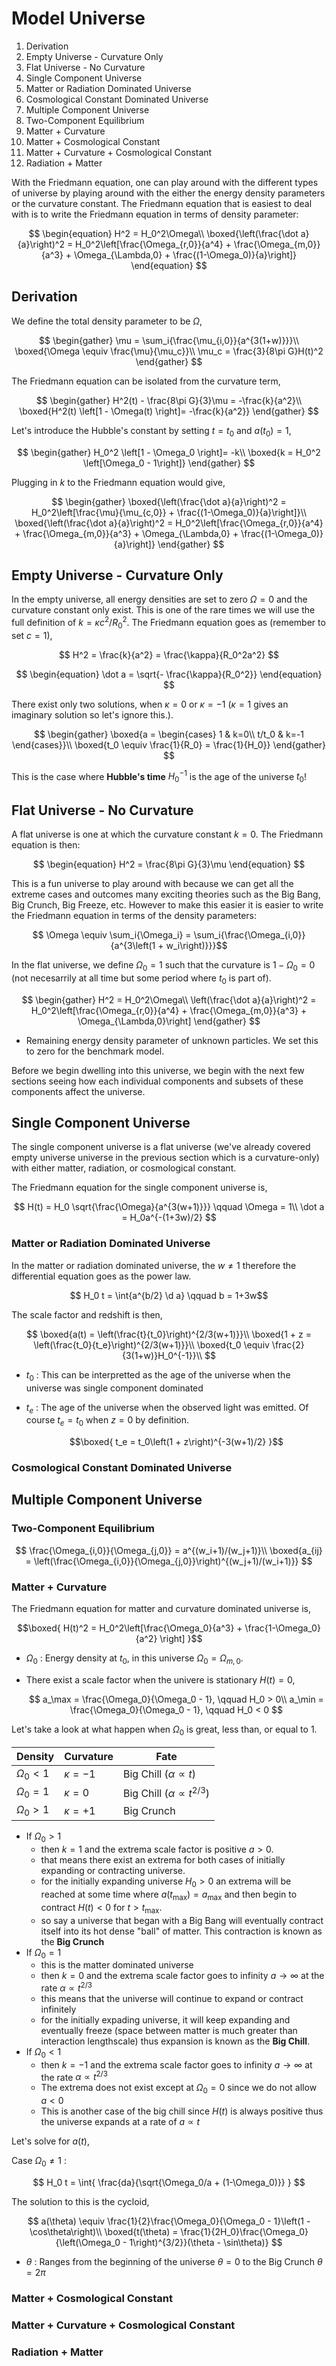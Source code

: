 #  Model Universe

<!-- TOC -->

1. Derivation
2. Empty Universe - Curvature Only
3. Flat Universe - No Curvature
4. Single Component Universe
  1. Matter or Radiation Dominated Universe
  2. Cosmological Constant Dominated Universe
5. Multiple Component Universe
  1. Two-Component Equilibrium
  2. Matter + Curvature
  3. Matter + Cosmological Constant
  4. Matter + Curvature + Cosmological Constant
  5. Radiation + Matter

<!-- /TOC -->

With the Friedmann equation, one can play around with the different types of universe by playing around with the either the energy density parameters or the curvature constant. The Friedmann equation that is easiest to deal with is to write the Friedmann equation in terms of density parameter:

$$
\begin{equation}
    H^2 = H_0^2\Omega\\
    \boxed{\left(\frac{\dot a}{a}\right)^2 = H_0^2\left[\frac{\Omega_{r,0}}{a^4} + \frac{\Omega_{m,0}}{a^3} + \Omega_{\Lambda,0} + \frac{(1-\Omega_0)}{a}\right]}
\end{equation}
$$

<a id="markdown-derivation" name="derivation"></a>
## Derivation

We define the total density parameter to be $\Omega$,

$$
\begin{gather}
    \mu = \sum_i{\frac{\mu_{i,0}}{a^{3(1+w)}}}\\
    \boxed{\Omega \equiv \frac{\mu}{\mu_c}}\\
    \mu_c = \frac{3}{8\pi G}H(t)^2
\end{gather}
$$

The Friedmann equation can be isolated from the curvature term,

$$
\begin{gather}
    H^2(t) - \frac{8\pi G}{3}\mu = -\frac{k}{a^2}\\
    \boxed{H^2(t) \left[1 - \Omega(t) \right]= -\frac{k}{a^2}}
\end{gather}
$$

Let's introduce the Hubble's constant by setting $t = t_0$ and $a(t_0)=1$,

$$
\begin{gather}
    H_0^2 \left[1 - \Omega_0 \right]= -k\\
    \boxed{k = H_0^2 \left[\Omega_0 - 1\right]}
\end{gather}
$$

Plugging in $k$ to the Friedmann equation would give,

$$
\begin{gather}
    \boxed{\left(\frac{\dot a}{a}\right)^2 = H_0^2\left[\frac{\mu}{\mu_{c,0}} + \frac{(1-\Omega_0)}{a}\right]}\\
    \boxed{\left(\frac{\dot a}{a}\right)^2 = H_0^2\left[\frac{\Omega_{r,0}}{a^4} + \frac{\Omega_{m,0}}{a^3} + \Omega_{\Lambda,0} + \frac{(1-\Omega_0)}{a}\right]}
\end{gather}
$$


<a id="markdown-empty-universe---curvature-only" name="empty-universe---curvature-only"></a>
## Empty Universe - Curvature Only
In the empty universe, all energy densities are set to zero $\Omega = 0$ and the curvature constant only exist. This is one of the rare times we will use the full definition of $k = \kappa c^2/R_0^2$. The Friedmann equation goes as (remember to set $c = 1$),

$$ H^2 = \frac{k}{a^2} = \frac{\kappa}{R_0^2a^2} $$

$$ \begin{equation}
    \dot a = \sqrt{- \frac{\kappa}{R_0^2}}
\end{equation} $$

There exist only two solutions, when $\kappa = 0$ or $\kappa = -1$ ($\kappa = 1$ gives an imaginary solution so let's ignore this.).

$$ \begin{gather}
    \boxed{a = \begin{cases}
        1 & k=0\\
        t/t_0 & k=-1
    \end{cases}}\\
    \boxed{t_0 \equiv \frac{1}{R_0} = \frac{1}{H_0}}
\end{gather} $$

This is the case where **Hubble's time** $H_0^{-1}$ is the age of the universe $t_0$!

<a id="markdown-flat-universe---no-curvature" name="flat-universe---no-curvature"></a>
## Flat Universe - No Curvature
A flat universe is one at which the curvature constant $k = 0$. The Friedmann equation is then:

$$ \begin{equation}
    H^2 = \frac{8\pi G}{3}\mu
\end{equation} $$

This is a fun universe to play around with because we can get all the extreme cases and outcomes many exciting theories such as the Big Bang, Big Crunch, Big Freeze, etc. However to make this easier it is easier to write the Friedmann equation in terms of the density parameters:

$$ \Omega \equiv \sum_i{\Omega_i} = \sum_i{\frac{\Omega_{i,0}}{a^{3\left(1 + w_i\right)}}}$$

In the flat universe, we define $\Omega_0 = 1$ such that the curvature is $1 - \Omega_0 = 0$ (not necesarrily at all time but some period where $t_0$ is part of).

$$
\begin{gather}
    H^2 = H_0^2\Omega\\
    \left(\frac{\dot a}{a}\right)^2 = H_0^2\left[\frac{\Omega_{r,0}}{a^4} + \frac{\Omega_{m,0}}{a^3} + \Omega_{\Lambda,0}\right]
\end{gather}
$$

* Remaining energy density parameter of unknown particles. We set this to zero for the benchmark model.

Before we begin dwelling into this universe, we begin with the next few sections seeing how each individual components and subsets of these components affect the universe.

<a id="markdown-single-component-universe" name="single-component-universe"></a>
## Single Component Universe

The single component universe is a flat universe (we've already covered empty universe universe in the previous section which is a curvature-only) with either matter, radiation, or cosmological constant.

The Friedmann equation for the single component universe is,

$$
H(t) = H_0 \sqrt{\frac{\Omega}{a^{3(w+1)}}} \qquad \Omega = 1\\
\dot a = H_0a^{-(1+3w)/2}
$$

<a id="markdown-matter-or-radiation-dominated-universe" name="matter-or-radiation-dominated-universe"></a>
### Matter or Radiation Dominated Universe
In the matter or radiation dominated universe, the $w \ne 1$ therefore the differential equation goes as the power law.

$$ H_0 t =  \int{a^{b/2} \d a} \qquad b = 1+3w$$

The scale factor and redshift is then,

$$
\boxed{a(t) = \left(\frac{t}{t_0}\right)^{2/3(w+1)}}\\
\boxed{1 + z = \left(\frac{t_0}{t_e}\right)^{2/3(w+1)}}\\
\boxed{t_0 \equiv \frac{2}{3(1+w)}H_0^{-1}}\\
$$

* $t_0$ : This can be interpretted as the age of the universe when the universe was single component dominated
* $t_e$ : The age of the universe when the observed light was emitted. Of course $t_e = t_0$ when $z=0$ by definition.

    $$\boxed{ t_e = t_0\left(1 + z\right)^{-3(w+1)/2} }$$

<a id="markdown-cosmological-constant-dominated-universe" name="cosmological-constant-dominated-universe"></a>
### Cosmological Constant Dominated Universe

<!-- TODO: -->

<a id="markdown-multiple-component-universe" name="multiple-component-universe"></a>
## Multiple Component Universe


<a id="markdown-two-component-equilibrium" name="two-component-equilibrium"></a>
### Two-Component Equilibrium
$$
\frac{\Omega_{i,0}}{\Omega_{j,0}} = a^{(w_i+1)/(w_j+1)}\\
\boxed{a_{ij} = \left(\frac{\Omega_{i,0}}{\Omega_{j,0}}\right)^{(w_j+1)/(w_i+1)}}
$$

<a id="markdown-matter--curvature" name="matter--curvature"></a>
### Matter + Curvature

The Friedmann equation for matter and curvature dominated universe is,

$$\boxed{ H(t)^2 = H_0^2\left[\frac{\Omega_0}{a^3} + \frac{1-\Omega_0}{a^2} \right] }$$

* $\Omega_0$ : Energy density at $t_0$, in this universe $\Omega_0 = \Omega_{m,0}$.

* There exist a scale factor when the univere is stationary $H(t)=0$,

    $$
    a_\max = \frac{\Omega_0}{\Omega_0 - 1}, \qquad H_0 > 0\\
    a_\min = \frac{\Omega_0}{\Omega_0 - 1}, \qquad H_0 < 0
    $$

Let's take a look at what happen when $\Omega_0$ is great, less than, or equal to $1$.

|    Density     |   Curvature   |                 Fate                 |
| -------------- | ------------- | ------------------------------------ |
| $\Omega_0 < 1$ | $\kappa =-1$  | Big Chill ($\alpha \propto t$)       |
| $\Omega_0 = 1$ | $\kappa = 0$  | Big Chill ($\alpha \propto t^{2/3}$) |
| $\Omega_0 > 1$ | $\kappa = +1$ | Big Crunch                           |


* If $\Omega_0 > 1$
    * then $k = 1$ and the extrema scale factor is positive $a>0$.
    * that means there exist an extrema for both cases of initially expanding or contracting universe.
    * for the initially expanding universe $H_0 > 0$ an extrema will be reached at some time where $a(t_\max) = a_\max$ and then begin to contract $H(t) < 0$ for $t > t_\max$.
    * so say a universe that began with a Big Bang will eventually contract itself into its hot dense "ball" of matter. This contraction is known as the **Big Crunch**
* If $\Omega_0 = 1$
    * this is the matter dominated universe
    * then $k = 0$ and the extrema scale factor goes to infinity $a \rightarrow \infty$ at the rate $\alpha \propto t^{2/3}$
    * this means that the universe will continue to expand or contract infinitely
    * for the initially expading universe, it will keep expanding and eventually freeze (space between matter is much greater than interaction lengthscale) thus expansion is known as the **Big Chill**.
* If $\Omega_0 < 1$
    * then $k = -1$ and the extrema scale factor goes to infinity $a \rightarrow \infty$ at the rate $\alpha \propto t^{2/3}$
    * The extrema does not exist except at $\Omega_0 = 0$ since we do not allow $a < 0$
    * This is another case of the big chill since $H(t)$ is always positive thus the universe expands at a rate of $a \propto t$

Let's solve for $a(t)$,

Case $\Omega_0 \ne 1$
:

$$ H_0 t = \int{ \frac{da}{\sqrt{\Omega_0/a + (1-\Omega_0)}} } $$

The solution to this is the cycloid,

$$
a(\theta) \equiv \frac{1}{2}\frac{\Omega_0}{\Omega_0 - 1}\left(1 - \cos\theta\right)\\
\boxed{t(\theta) = \frac{1}{2H_0}\frac{\Omega_0}{\left(\Omega_0 - 1\right)^{3/2}}(\theta - \sin\theta)}
$$

* $\theta$ : Ranges from the beginning of the universe $\theta=0$ to the Big Crunch $\theta = 2\pi$

<a id="markdown-matter--cosmological-constant" name="matter--cosmological-constant"></a>
### Matter + Cosmological Constant

<a id="markdown-matter--curvature--cosmological-constant" name="matter--curvature--cosmological-constant"></a>
### Matter + Curvature + Cosmological Constant

<a id="markdown-radiation--matter" name="radiation--matter"></a>
### Radiation + Matter